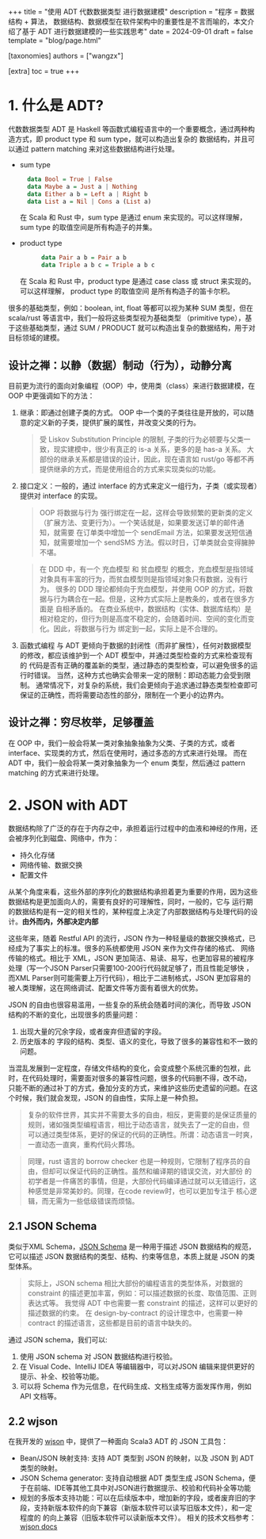 +++
title = "使用 ADT 代数数据类型 进行数据建模"
description = "程序 = 数据结构 + 算法， 数据结构、数据模型在软件架构中的重要性是不言而喻的，本文介绍了基于 ADT 进行数据建模的一些实践思考"
date = 2024-09-01
draft = false
template = "blog/page.html"

[taxonomies]
authors = ["wangzx"]

[extra]
toc = true
+++

# 1. 什么是 ADT?
代数数据类型 ADT 是 Haskell 等函数式编程语言中的一个重要概念，通过两种构造方式，即 product type 和 sum type，就可以构造出复杂的
数据结构，并且可以通过 pattern matching 来对这些数据结构进行处理。

- sum type
  ```haskell
    data Bool = True | False
    data Maybe a = Just a | Nothing
    data Either a b = Left a | Right b
    data List a = Nil | Cons a (List a)
  ```
  在 Scala 和 Rust 中，sum type 是通过 enum 来实现的。可以这样理解， sum type 的取值空间是所有构造子的并集。

- product type
  ```haskell
        data Pair a b = Pair a b
        data Triple a b c = Triple a b c
  ```
  在 Scala 和 Rust 中，product type 是通过 case class 或 struct 来实现的。可以这样理解， product type 的取值空间
  是所有构造子的笛卡尔积。

很多的基础类型，例如：boolean, int, float 等都可以视为某种 SUM 类型，但在 scala/rust 等语言中，我们一般将这些类型视为基础类型
（primitive type），基于这些基础类型，通过 SUM / PRODUCT 就可以构造出复杂的数据结构，用于对目标领域的建模。

## 设计之禅：以静（数据）制动（行为），动静分离
目前更为流行的面向对象编程（OOP）中，使用类（class）来进行数据建模，在 OOP 中更强调如下的方法：
1. 继承：即通过创建子类的方式。 OOP 中一个类的子类往往是开放的，可以随意的定义新的子类，提供扩展的属性，并改变父类的行为。
   > 受 Liskov Substitution Principle 的限制, 子类的行为必顿要与父类一致，现实建模中，很少有真正的 is-a 关系，更多的是 has-a 关系。
   > 大部份的继承关系都是错误的设计，因此，现在语言如 rust/go 等都不再提供继承的方式，而是使用组合的方式来实现类似的功能。
2. 接口定义：一般的，通过 interface 的方式来定义一组行为，子类（或实现者）提供对 interface 的实现。

   > OOP 将数据与行为 强行绑定在一起，这样会导致频繁的更新类的定义（扩展方法、变更行为）。一个笑话就是，如果要发送订单的邮件通知，就需要
   > 在订单类中增加一个 sendEmail 方法，如果要发送短信通知，就需要增加一个 sendSMS 方法。假以时日，订单类就会变得臃肿不堪。 
   
   > 在 DDD 中，有一个 充血模型 和 贫血模型 的概念，充血模型是指领域对象具有丰富的行为，而贫血模型则是指领域对象只有数据，没有行为。
   > 很多的 DDD 理论都倾向于充血模型，并使用 OOP 的方式，将数据与行为耦合在一起。但是，这种方式实际上是教条的，或者在很多方面是
   > 自相矛盾的。
   > 在商业系统中，数据结构（实体、数据库结构）是相对稳定的，但行为则是高度不稳定的，会随着时间、空间的变化而变化。因此，将数据与行为
   > 绑定到一起，实际上是不合理的。
 
3. 函数式编程 与 ADT 更倾向于数据的封闭性（而非扩展性），任何对数据模型的修改，都应该维护到一个 ADT 模型中，并通过类型检查的方式来检查现有的
   代码是否有正确的覆盖新的类型，通过静态的类型检查，可以避免很多的运行时错误。
   当然，这种方式也确实会带来一定的限制：即动态能力会受到限制。
   通常情况下，对复杂的系统，我们会更倾向于追求通过静态类型检查即可保证的正确性，而将需要动态性的部分，限制在一个更小的边界内。

## 设计之禅：穷尽枚举，足够覆盖

在 OOP 中，我们一般会将某一类对象抽象抽象为父类、子类的方式，或者 interface、实现类的方式，然后在使用时，通过多态的方式来进行处理。
而在 ADT 中，我们一般会将某一类对象抽象为一个 enum 类型，然后通过 pattern matching 的方式来进行处理。

# 2. JSON with ADT
数据结构除了广泛的存在于内存之中，承担着运行过程中的血液和神经的作用，还会被序列化到磁盘、网络中，作为：
- 持久化存储
- 网络传输、数据交换
- 配置文件

从某个角度来看，这些外部的序列化的数据结构承担着更为重要的作用，因为这些数据结构是更加面向人的，需要有良好的可理解性，同时，一般的，它与
运行期的数据结构是有一定的相关性的，某种程度上决定了内部数据结构与处理代码的设计。**由外而内，外部决定内部**

这些年来，随着 Restful API 的流行，JSON 作为一种轻量级的数据交换格式，已经成为了事实上的标准。很多的系统都使用 JSON 来作为文件存储的格式、
网络传输的格式。相比于 XML，JSON 更加简洁、易读、易写，也更加容易的被程序处理（写一个JSON Parser只需要100-200行代码就足够了，而且性能足够快
，而XML Parser则可能需要上万行代码），相比于二进制格式，JSON 更加容易的被人类理解，这在网络调试、配置文件等方面有着很大的优势。

JSON 的自由也很容易滥用，一些复杂的系统会随着时间的演化，而导致 JSON 结构的不断的变化，出现很多的质量问题：
1. 出现大量的冗余字段，或者废弃但遗留的字段。
2. 历史版本的 字段的结构、类型、语义的变化，导致了很多的兼容性和不一致的问题。

当混乱发展到一定程度，存储文件结构的变化，会变成整个系统沉重的包袱，此时，在代码处理时，需要面对很多的兼容性问题，很多的代码删不得，改不动，
只能不断的通过补丁的方式，叠加分支的方式，来维护这些历史遗留的问题。在这个时候，我们就会发现，JSON 的自由性，实际上是一种负担。

> 复杂的软件世界，其实并不需要太多的自由，相反，更需要的是保证质量的规则，诸如强类型编程语言，相比于动态语言，就失去了一定的自由，但
> 可以通过类型体系，更好的保证的代码的正确性。所谓：动态语言一时爽，一直动态一直爽，重构代码火葬场。

> 同理，rust 语言的 borrow checker 也是一种规则，它限制了程序员的自由，但却可以保证代码的正确性。虽然和编译期的错误交流，对大部份
> 的初学者是一件痛苦的事情，但是，大部份代码编译通过就可以无错运行，这种感觉是非常美妙的。同理，在code review时，也可以更加专注于
> 核心逻辑，而无需为一些低级错误而烦恼。

## 2.1 JSON Schema
类似于XML Schema，[JSON Schema](https://json-schema.org) 是一种用于描述 JSON 数据结构的规范，它可以描述 JSON 数据结构的类型、结构、约束等信息，本质上就是
JSON 的类型体系。

> 实际上，JSON schema 相比大部份的编程语言的类型体系，对数据的 constraint 的描述更加丰富，例如：可以描述数据的长度、取值范围、正则表达式等。
> 我觉得 ADT 中也需要一套 constraint 的描述，这样可以更好的描述数据的约束。
> 在 design-by-contract 的设计理念中，也需要一种 contract 的描述语言，这些都是目前的语言中缺失的。

通过 JSON schema，我们可以:
1. 使用 JSON schema 对 JSON 数据结构进行校验。
2. 在 Visual Code、IntelliJ IDEA 等编辑器中，可以对JSON 编辑来提供更好的提示、补全、校验等功能。
3. 可以将 Schema 作为元信息，在代码生成、文档生成等方面发挥作用，例如 API 文档等。

## 2.2 wjson 
在我开发的 [wjson](https://github.com/wangzaixiang/wjson) 中，提供了一种面向 Scala3 ADT 的 JSON 工具包：
- Bean/JSON 映射支持: 支持 ADT 类型到 JSON 的映射，以及 JSON 到 ADT 类型的映射。
- JSON Schema generator: 支持自动根据 ADT 类型生成 JSON Schema，便于在前端、IDE等其他工具中对JSON进行数据提示、校验和代码补全等功能
- 规划的多版本支持功能：可以在后续版本中，增加新的字段，或者废弃旧的字段，支持新版本软件的向下兼容（新版本软件可以读写旧版本文件），和一定程度的
  的向上兼容（旧版本软件可以读新版本文件）。
相关的技术文档参考：[wjson docs](/wjson/index.html)